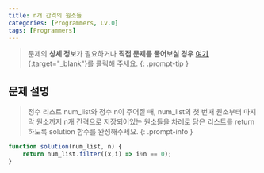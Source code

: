 ```yaml
---
title: n개 간격의 원소들
categories: [Programmers, Lv.0]
tags: [Programmers]
---
```


> 문제의 **상세 정보**가 필요하거나 **직접 문제를 풀어보실 경우** [여기](https://school.programmers.co.kr/learn/courses/30/lessons/181888){:target="_blank"}를 클릭해 주세요.
{: .prompt-tip }

## 문제 설명

> 정수 리스트 num_list와 정수 n이 주어질 때, num_list의 첫 번째 원소부터 마지막 원소까지 n개 간격으로 저장되어있는 원소들을 차례로 담은 리스트를 return하도록 solution 함수를 완성해주세요.
{: .prompt-info }

```js
function solution(num_list, n) {
    return num_list.filter((x,i) => i%n == 0);
}
```